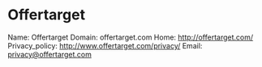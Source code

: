 
# Offertarget

Name: Offertarget
Domain: offertarget.com
Home: http://offertarget.com/
Privacy_policy: http://www.offertarget.com/privacy/
Email: privacy@offertarget.com
